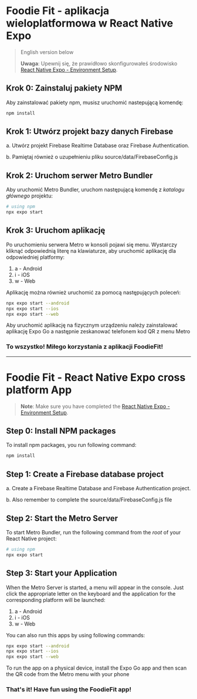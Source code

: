 # Foodie Fit - aplikacja wieloplatformowa w React Native Expo

> English version below
> 
>**Uwaga**: Upewnij się, że prawidłowo skonfigurowałeś środowisko [React Native Expo - Environment Setup](https://reactnative.dev/docs/environment-setup).

## Krok 0: Zainstaluj pakiety NPM

Aby zainstalować pakiety npm, musisz uruchomić nastepującą komendę:

   ```bash
   npm install
   ```

## Krok 1: Utwórz projekt bazy danych Firebase

a. Utwórz projekt  Firebase Realtime Database oraz Firebase Authentication. 

b. Pamiętaj również o uzupełnieniu pliku source/data/FirebaseConfig.js


## Krok 2: Uruchom serwer Metro Bundler

Aby uruchomić Metro Bundler, uruchom następującą komendę z _katalogu głównego_ projektu:

```bash
# using npm
npx expo start
```

## Krok 3: Uruchom aplikację
Po uruchomieniu serwera Metro w konsoli pojawi się menu. Wystarczy kliknąć odpowiednią literę na klawiaturze, aby uruchomić aplikację dla odpowiedniej platformy:

1. a - Android
2. i - iOS
3. w - Web

Aplikację można również uruchomić za pomocą następujących poleceń:

```bash
npx expo start --android
npx expo start --ios
npx expo start --web
```

Aby uruchomić aplikację na fizycznym urządzeniu należy zainstalować aplikację Expo Go a następnie zeskanować telefonem kod QR z menu Metro

### To wszystko! Miłego korzystania z aplikacji FoodieFit!


----------------------------------------------------------------------------------------------------------------------------


# Foodie Fit - React Native Expo cross platform App

>**Note**: Make sure you have completed the [React Native Expo - Environment Setup](https://reactnative.dev/docs/environment-setup).

## Step 0: Install NPM packages

To install npm packages, you run following command:
   ```bash
   npm install
   ```

## Step 1: Create a Firebase database project

a. Create a Firebase Realtime Database and Firebase Authentication project. 

b. Also remember to complete the source/data/FirebaseConfig.js file


## Step 2: Start the Metro Server

To start Metro Bundler, run the following command from the _root_ of your React Native project:

```bash
# using npm
npx expo start
```

## Step 3: Start your Application

When the Metro Server is started, a menu will appear in the console. Just click the appropriate letter on the keyboard and the application for the corresponding platform will be launched:
1. a - Android
2. i - iOS
3. w - Web

You can also run this apps by using following commands:

```bash
npx expo start --android
npx expo start --ios
npx expo start --web
```

To run the app on a physical device, install the Expo Go app and then scan the QR code from the Metro menu with your phone

### That's it! Have fun using the FoodieFit app!

